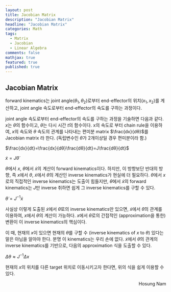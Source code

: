 ```yaml
---
layout: post
title: Jacobian Matrix
description: "Jacobian Matrix"
headline: "Jacobian Matrix"
categories: Math
tags: 
  - Matrix
  - Jacobian
  - Linear Algebra
comments: false
mathjax: true
featured: true
published: true
---
```


## Jacobian Matrix

forward kinematics는 joint angle($θ_1, θ_2$)로부터 end-effector의 위치($x_1, x_2$)를 계산하고,  joint angle 속도로부터 end-effector의 속도를 구하는 과정이다.

joint angle 속도로부터 end-effector의 속도를 구하는 과정을 기술하면 다음과 같다. $x$는 $θ$의 함수이고,  $θ$는 다시 시간 $t$의 함수이다. x의 속도로 부터 chain rule을 이용하여,  $x$의 속도와 $θ$ 속도의 관계를 나타내는 편미분 matrix $\frac{dx}{dθ}$를 Jacobian matrix 라 한다. (독립변수인 $θ$가 2개이상일 경우 편미분이라 함.)

$\frac{dx}{dt}=\frac{dx}{dθ}\frac{dθ}{dt}=J\frac{dθ}{dt}$

$\dot{x}=J\dot{θ}$

$θ$에서 $x$,  $\dot{θ}$에서 $\dot{x}$의 계산이 forward kinematics이다. 하지만, 이 방향보단 반대의 방향, 즉 $x$에서 $θ$,  $\dot{x}$에서 $\dot{θ}$의 계산인 inverse kinematics가 현실에 더 필요하다. $θ$에서 $x$로의 직접적인 inverse kinematics는 도출이 힘들지만, $\dot{θ}$에서 $\dot{x}$의 forward kinematics는 $J$만 inverse 취하면 쉽게 그 inverse kinematics를 구할 수 있다.

$\dot{θ}=J^{-1}\dot{x}$

사실상 이렇게 도출된 $\dot{x}$에서 $\dot{θ}$로의 inverse kinematics만 있으면,  $\dot{x}$에서 $\dot{θ}$의 관계를 이용하여, $x$에서 $θ$의 계산이 가능하다. $x$에서 $θ$로의 간접적인 (approximation을 통한) 변환이 이 inverse kinematics의 핵심이다.

이 때, 현재의 $x$이 있으면 현재의 $θ$를 구할 수 (inverse kinematics of $x$ to $θ$) 있다는 말은 아님을 알아야 한다. 분명 이 kinematics는 우리 손에 없다.  $\dot{x}$에서 $\dot{θ}$의 관계의 inverse kinematics를 기반으로, 다음의 approximation 식을 도출할 수 있다.
 
$\Delta θ \approx J^{-1} \Delta x$

현재의 $x$의 위치를 다른 target 위치로 이동시키고자 한다면, 위의 식을 쉽게 이용할 수 있다.


<p align="right"> Hosung Nam <p>

